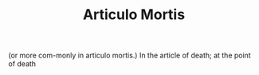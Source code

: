 ---
title: Articulo Mortis
letter: A
permalink: "/definitions/articulo-mortis.html"
body: "(or more com-monly in articulo mortis.) In the article of death; at the point
  of death"
published_at: '2018-07-07'
source: Black's Law Dictionary
layout: post
---